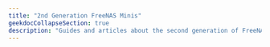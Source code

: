 ```yaml
---
title: "2nd Generation FreeNAS Minis"
geekdocCollapseSection: true
description: "Guides and articles about the second generation of FreeNAS Mini products."
---
```

